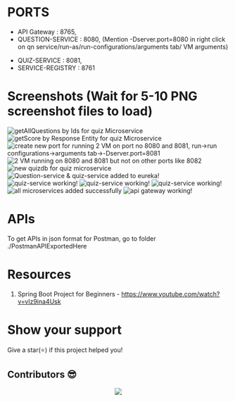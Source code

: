 # PORTS

- API Gateway : 8765,
- QUESTION-SERVICE : 8080, (Mention -Dserver.port=8080 in right click on qn service/run-as/run-configurations/arguments tab/ VM arguments)
<!-- - QUIZ-SERVICE : 8090, -->
- QUIZ-SERVICE : 8081,
- SERVICE-REGISTRY : 8761

# Screenshots (Wait for 5-10 PNG screenshot files to load)

<img src="./Screenshots/ss18.PNG" alt="getAllQuestions by Ids for quiz Microservice" >
<img src="./Screenshots/ss19.PNG" alt="getScore by Response Entity for quiz Microservice" >
<img src="./Screenshots/ss20.PNG" alt="create new port for running 2 VM on port no 8080 and 8081, run->run configurations->arguments tab->-Dserver.port=8081" >
<img src="./Screenshots/ss21.gif" alt="2 VM running on 8080 and 8081 but not on other ports like 8082" >
<img src="./Screenshots/ss22.PNG" alt="new quizdb for quiz microservice" >
<img src="./Screenshots/ss25.PNG" alt="Question-service & quiz-service added to eureka!" >
<img src="./Screenshots/ss27.PNG" alt="quiz-service working!" >   
<img src="./Screenshots/ss28.PNG" alt="quiz-service working!" >   
<img src="./Screenshots/ss29.PNG" alt="quiz-service working!" >
<img src="./Screenshots/ss30.PNG" alt="all microservices added successfully" >
<img src="./Screenshots/ss31.PNG" alt="api gateway working!" >

# APIs

To get APIs in json format for Postman, go to folder ./PostmanAPIExportedHere

# Resources

1. Spring Boot Project for Beginners - https://www.youtube.com/watch?v=vlz9ina4Usk

# Show your support

Give a star(⭐️) if this project helped you!

## Contributors 😎

<p align="center"> <a href="https://github.com/KedarKK1/SpringBoot-projects/graphs/contributors"> <img src="https://contrib.rocks/image?repo=KedarKK1/SpringBoot-projects" /> </a> 
</p>

<!-- <br/>
Make sure to credit me in the Footer, if you do end up using it! -->
